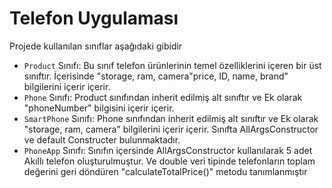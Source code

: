 # Telefon Uygulaması

Projede kullanılan sınıflar aşağıdaki gibidir

-   `Product` Sınıfı: Bu sınıf telefon ürünlerinin temel özelliklerini içeren bir üst sınıftır. İçerisinde "storage, ram, camera"price, ID, name, brand" bilgilerini içerir içerir.
-   `Phone` Sınıfı: Product sınıfından inherit edilmiş alt sınıftır ve Ek olarak "phoneNumber" bilgisini içerir içerir.
-   `SmartPhone` Sınıfı: Phone sınıfından inherit edilmiş alt sınıftır ve Ek olarak "storage, ram, camera" bilgilerini içerir içerir. Sınıfta AllArgsConstructor ve default Constructer bulunmaktadır.
-   `PhoneApp` Sınıfı: Sınıfın içersinde AllArgsConstructor kullanılarak 5 adet Akıllı telefon oluşturulmuştur. Ve double veri tipinde telefonların toplam değerini geri döndüren "calculateTotalPrice()" metodu tanımlanmıştır 
